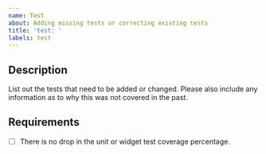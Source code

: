 ```yaml
---
name: Test
about: Adding missing tests or correcting existing tests
title: 'test: '
labels: test
---
```


## Description

List out the tests that need to be added or changed. Please also include any information as to why this was not covered in the past.

## Requirements

- [ ] There is no drop in the unit or widget test coverage percentage.
